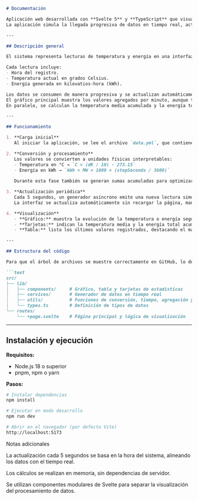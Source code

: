 ```markdown
# Documentación

Aplicación web desarrollada con **Svelte 5** y **TypeScript** que visualiza datos meteorológicos a partir de un archivo `data.yml`.  
La aplicación simula la llegada progresiva de datos en tiempo real, actualizando la interfaz cada 5 segundos.

---

## Descripción general

El sistema representa lecturas de temperatura y energía en una interfaz que combina un gráfico temporal, estadísticas acumuladas y una tabla con los valores más recientes.

Cada lectura incluye:
- Hora del registro.
- Temperatura actual en grados Celsius.
- Energía generada en kilovatios-hora (kWh).

Los datos se consumen de manera progresiva y se actualizan automáticamente en la vista.  
El gráfico principal muestra los valores agregados por minuto, aunque también permite alternar entre intervalos de 5 segundos, minutos u horas.  
En paralelo, se calculan la temperatura media acumulada y la energía total producida desde el inicio de la simulación.

---

## Funcionamiento

1. **Carga inicial**  
   Al iniciar la aplicación, se lee el archivo `data.yml`, que contiene series de temperatura (en décikelvin) y potencia (en megavatios).

2. **Conversión y procesamiento**  
   Los valores se convierten a unidades físicas interpretables:
   - Temperatura en °C → `C = (dK / 10) - 273.15`
   - Energía en kWh → `kWh = MW × 1000 × (stepSeconds / 3600)`
   
   Durante esta fase también se generan sumas acumuladas para optimizar el cálculo de promedios y totales.

3. **Actualización periódica**  
   Cada 5 segundos, un generador asíncrono emite una nueva lectura simulando la recepción de datos en tiempo real.  
   La interfaz se actualiza automáticamente sin recargar la página, manteniendo visible el último valor recibido.

4. **Visualización**  
   - **Gráfico:** muestra la evolución de la temperatura o energía según el intervalo seleccionado.  
   - **Tarjetas:** indican la temperatura media y la energía total acumulada.  
   - **Tabla:** lista los últimos valores registrados, destacando el más reciente con un degradado visual.

---

## Estructura del código

Para que el árbol de archivos se muestre correctamente en GitHub, lo dejo en un bloque de código monoespaciado:

```text
src/
├── lib/
│   ├── components/     # Gráfico, tabla y tarjetas de estadísticas
│   ├── services/       # Generador de datos en tiempo real
│   ├── utils/          # Funciones de conversión, tiempo, agregación y carga YAML
│   └── types.ts        # Definición de tipos de datos
└── routes/
    └── +page.svelte    # Página principal y lógica de visualización
```
---

## Instalación y ejecución

**Requisitos:**
- Node.js 18 o superior  
- pnpm, npm o yarn  

**Pasos:**

```bash
# Instalar dependencias
npm install

# Ejecutar en modo desarrollo
npm run dev

# Abrir en el navegador (por defecto Vite)
http://localhost:5173
```

Notas adicionales

La actualización cada 5 segundos se basa en la hora del sistema, alineando los datos con el tiempo real.

Los cálculos se realizan en memoria, sin dependencias de servidor.

Se utilizan componentes modulares de Svelte para separar la visualización del procesamiento de datos.
```
